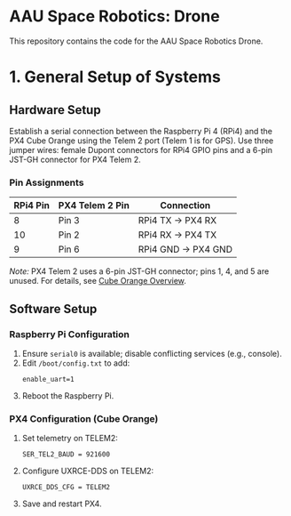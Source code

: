 # AAU Space Robotics: Drone
This repository contains the code for the AAU Space Robotics Drone.

# 1. General Setup of Systems

## Hardware Setup
Establish a serial connection between the Raspberry Pi 4 (RPi4) and the PX4 Cube Orange using the Telem 2 port (Telem 1 is for GPS). Use three jumper wires: female Dupont connectors for RPi4 GPIO pins and a 6-pin JST-GH connector for PX4 Telem 2.

### Pin Assignments
| **RPi4 Pin** | **PX4 Telem 2 Pin** | **Connection**         |
|-----------------------|---------------------|------------------------|
| 8                     | Pin 3               | RPi4 TX → PX4 RX       |
| 10                    | Pin 2               | RPi4 RX → PX4 TX       |
| 9                     | Pin 6               | RPi4 GND → PX4 GND     |

*Note:* PX4 Telem 2 uses a 6-pin JST-GH connector; pins 1, 4, and 5 are unused. For details, see [Cube Orange Overview](https://ardupilot.org/copter/docs/common-thecubeorange-overview.html).

## Software Setup

### Raspberry Pi Configuration
1. Ensure `serial0` is available; disable conflicting services (e.g., console).
2. Edit `/boot/config.txt` to add:
   ```
   enable_uart=1
   ```
3. Reboot the Raspberry Pi.

### PX4 Configuration (Cube Orange)
1. Set telemetry on TELEM2:
   ```
   SER_TEL2_BAUD = 921600
   ```
2. Configure UXRCE-DDS on TELEM2:
   ```
   UXRCE_DDS_CFG = TELEM2
   ```
3. Save and restart PX4.
